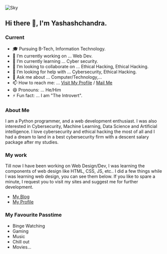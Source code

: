 ![Sky](https://github.com/[yashash7]/[yashash7]/blob/[master]/bg1.jpg?raw=true)
## Hi there 👋, I'm Yashashchandra.

### Current 
- 🎓 Pursuing B-Tech, Information Technology.
- 🔭 I’m currently working on ... Web Dev.
- 🌱 I’m currently learning ... Cyber security.
- 👯 I’m looking to collaborate on ... Ethical Hacking, Ethical Hacking.
- 🤔 I’m looking for help with ... Cybersecurity, Ethical Hacking.
- 💬 Ask me about ... Computer/Technology,...
- 📫 How to reach me: ... [Visit My Profile](https://yashash7.github.io/ycs) / [Mail Me](mailto:kolluyashashchandra@gmail.com)
- 😄 Pronouns: ... He/Him
- ⚡ Fun fact: ... I am "The Introvert".


### About Me
I am a Python programmer, and a web development enthusiast. I was also interested in Cybersecurity, Machine Learning, Data Science and Artificial intelligence. I love cybersecurity and ethical hacking the most of all and I had a dream to land in a best cybersecurity firm with a descent salary package after my studies.


 ### My work
Till now I have been working on Web Design/Dev, I was learning the components of web design like HTML, CSS, JS, etc.. I did a few things while I was learning web design, you can  see them below. If you like to spare a minute, I request you to visit my sites and suggest me for further development.<br>
 - [My Blog](https://yashash7.github.io/blog1)<br>
 - [My Profile](https://yashash7.github.io/ycs)
 
 
 ### My Favourite Passtime
 - Binge Watching
 - Gaming
 - Music
 - Chill out
 - Movies...
